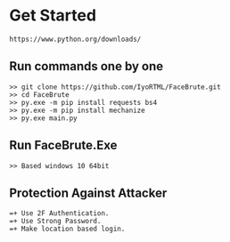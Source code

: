 # Get Started
```
https://www.python.org/downloads/
```

## Run commands one by one
```
>> git clone https://github.com/IyoRTML/FaceBrute.git
>> cd FaceBrute
>> py.exe -m pip install requests bs4
>> py.exe -m pip install mechanize
>> py.exe main.py
```

## Run FaceBrute.Exe
```
>> Based windows 10 64bit
```

## Protection Against Attacker
```
=+ Use 2F Authentication.
=+ Use Strong Password.
=+ Make location based login.
```
